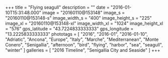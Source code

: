 +++
title = "Flying seagull"
description = ""
date = "2016-01-10T15:31:48.000"
image = "20160110@153148"
image_s = "20160110@153148-s"
image_width_s = "400"
image_height_s = "225"
image_xl = "20160110@153148-xl"
image_width_xl = "1024"
image_height_xl = "576"
gps_latitude = "43.7224833333333"
gps_longitude = "13.2225833333333"
phototags = [ "2016", "2016-01", "2016-01-10", "Adriatic", "Ancona", "Europe", "Italy", "Marche", "Mediterranean", "Monte Conero", "Senigallia", "afternoon", "bird", "flying", "harbor", "sea", "seagull", "winter" ]
galleries = [ "2016 Timeline", "Senigallia City and Seaside" ]
+++
